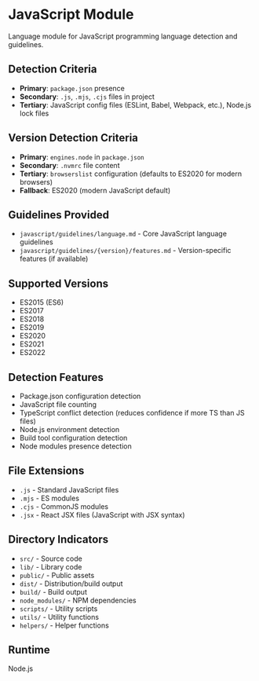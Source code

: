 # JavaScript Module

Language module for JavaScript programming language detection and guidelines.

## Detection Criteria

- **Primary**: `package.json` presence
- **Secondary**: `.js`, `.mjs`, `.cjs` files in project
- **Tertiary**: JavaScript config files (ESLint, Babel, Webpack, etc.), Node.js lock files

## Version Detection Criteria

- **Primary**: `engines.node` in `package.json`
- **Secondary**: `.nvmrc` file content
- **Tertiary**: `browserslist` configuration (defaults to ES2020 for modern browsers)
- **Fallback**: ES2020 (modern JavaScript default)

## Guidelines Provided

- `javascript/guidelines/language.md` - Core JavaScript language guidelines
- `javascript/guidelines/{version}/features.md` - Version-specific features (if available)

## Supported Versions

- ES2015 (ES6)
- ES2017
- ES2018
- ES2019
- ES2020
- ES2021
- ES2022

## Detection Features

- Package.json configuration detection
- JavaScript file counting
- TypeScript conflict detection (reduces confidence if more TS than JS files)
- Node.js environment detection
- Build tool configuration detection
- Node modules presence detection

## File Extensions

- `.js` - Standard JavaScript files
- `.mjs` - ES modules
- `.cjs` - CommonJS modules
- `.jsx` - React JSX files (JavaScript with JSX syntax)

## Directory Indicators

- `src/` - Source code
- `lib/` - Library code
- `public/` - Public assets
- `dist/` - Distribution/build output
- `build/` - Build output
- `node_modules/` - NPM dependencies
- `scripts/` - Utility scripts
- `utils/` - Utility functions
- `helpers/` - Helper functions

## Runtime

Node.js